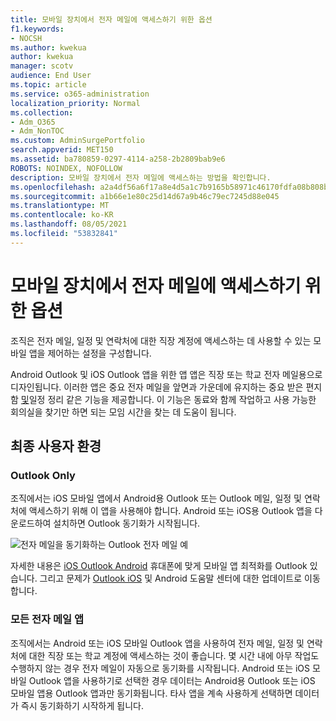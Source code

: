 ```yaml
---
title: 모바일 장치에서 전자 메일에 액세스하기 위한 옵션
f1.keywords:
- NOCSH
ms.author: kwekua
author: kwekua
manager: scotv
audience: End User
ms.topic: article
ms.service: o365-administration
localization_priority: Normal
ms.collection:
- Adm_O365
- Adm_NonTOC
ms.custom: AdminSurgePortfolio
search.appverid: MET150
ms.assetid: ba780859-0297-4114-a258-2b2809bab9e6
ROBOTS: NOINDEX, NOFOLLOW
description: 모바일 장치에서 전자 메일에 액세스하는 방법을 확인합니다.
ms.openlocfilehash: a2a4df56a6f17a8e4d5a1c7b9165b58971c46170fdfa08b808b1cc7ca2563d66
ms.sourcegitcommit: a1b66e1e80c25d14d67a9b46c79ec7245d88e045
ms.translationtype: MT
ms.contentlocale: ko-KR
ms.lasthandoff: 08/05/2021
ms.locfileid: "53832841"
---
```

# <a name="options-for-accessing-email-from-your-mobile-device"></a>모바일 장치에서 전자 메일에 액세스하기 위한 옵션

조직은 전자 메일, 일정 및 연락처에 대한 직장 계정에 액세스하는 데 사용할 수 있는 모바일 앱을 제어하는 설정을 구성합니다.

Android Outlook 및 iOS Outlook 앱을 위한 앱 앱은 직장 또는 학교 전자 메일용으로 디자인됩니다. 이러한 앱은 중요 [](https://support.microsoft.com/office/f445ad7f-02f4-4294-a82e-71d8964e3978)전자 메일을 앞면과 가운데에 유지하는 중요 받은 편지함 [및](https://support.microsoft.com/office/scheduling-made-easy-in-outlook-mobile-11c5bee5-d78a-4a2b-80c2-2b386ddb4470)일정 정리 같은 기능을 제공합니다. 이 기능은 동료와 함께 작업하고 사용 가능한 회의실을 찾기만 하면 되는 모임 시간을 찾는 데 도움이 됩니다.
  
## <a name="end-user-experience"></a>최종 사용자 환경

### <a name="outlook-only"></a>Outlook Only

조직에서는 iOS 모바일 앱에서 Android용 Outlook 또는 Outlook 메일, 일정 및 연락처에 액세스하기 위해 이 앱을 사용해야 합니다. Android 또는 iOS용 Outlook 앱을 다운로드하여 설치하면 Outlook 동기화가 시작됩니다.

![전자 메일을 동기화하는 Outlook 전자 메일 예](../../media/798d942a-4181-4dcb-8039-cd9f2edd9723.png)

자세한 내용은 [iOS Outlook Android](https://support.microsoft.com/office/de075b19-b73c-4d8a-841b-459982c7e890) 휴대폰에 맞게 모바일 앱 최적화를 Outlook 있습니다. 그리고 문제가 [Outlook iOS](https://support.microsoft.com/office/cd84214e-a5ac-4e95-9ea3-e07f78d0cde6) 및 Android 도움말 센터에 대한 업데이트로 이동 합니다.

### <a name="any-email-app"></a>모든 전자 메일 앱

조직에서는 Android 또는 iOS 모바일 Outlook 앱을 사용하여 전자 메일, 일정 및 연락처에 대한 직장 또는 학교 계정에 액세스하는 것이 좋습니다. 몇 시간 내에 아무 작업도 수행하지 않는 경우 전자 메일이 자동으로 동기화를 시작됩니다. Android 또는 iOS 모바일 Outlook 앱을 사용하기로 선택한 경우 데이터는 Android용 Outlook 또는 iOS 모바일 앱용 Outlook 앱과만 동기화됩니다. 타사 앱을 계속 사용하게 선택하면 데이터가 즉시 동기화하기 시작하게 됩니다.
